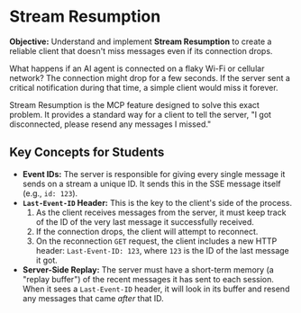 # Stream Resumption

**Objective:** Understand and implement **Stream Resumption** to create a reliable client that doesn't miss messages even if its connection drops.

What happens if an AI agent is connected on a flaky Wi-Fi or cellular network? The connection might drop for a few seconds. If the server sent a critical notification during that time, a simple client would miss it forever.

Stream Resumption is the MCP feature designed to solve this exact problem. It provides a standard way for a client to tell the server, "I got disconnected, please resend any messages I missed."

## Key Concepts for Students

- **Event IDs:** The server is responsible for giving every single message it sends on a stream a unique ID. It sends this in the SSE message itself (e.g., `id: 123`).
- **`Last-Event-ID` Header:** This is the key to the client's side of the process.
    1.  As the client receives messages from the server, it must keep track of the ID of the very last message it successfully received.
    2.  If the connection drops, the client will attempt to reconnect.
    3.  On the reconnection `GET` request, the client includes a new HTTP header: `Last-Event-ID: 123`, where `123` is the ID of the last message it got.
- **Server-Side Replay:** The server must have a short-term memory (a "replay buffer") of the recent messages it has sent to each session. When it sees a `Last-Event-ID` header, it will look in its buffer and resend any messages that came *after* that ID.
